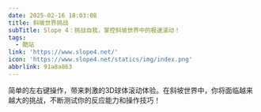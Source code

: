 ```yaml
---
date: 2025-02-16 18:03:08
title: 斜坡世界挑战
subTitle: Slope 4：挑战自我，掌控斜坡世界中的极速滚动！
tags:
  - 酷站
link: 'https://www.slope4.net/'
icon: 'https://www.slope4.net/statics/img/index.png'
abbrlink: 91a8a863
---
```


简单的左右键操作，带来刺激的3D球体滚动体验。在斜坡世界中，你将面临越来越大的挑战，不断测试你的反应能力和操作技巧！